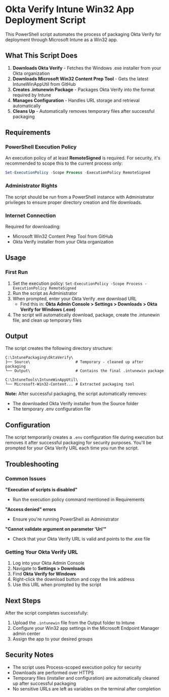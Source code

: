 # Okta Verify Intune Win32 App Deployment Script

This PowerShell script automates the process of packaging Okta Verify for deployment through Microsoft Intune as a Win32 app.

## What This Script Does

1. **Downloads Okta Verify** - Fetches the Windows .exe installer from your Okta organization
2. **Downloads Microsoft Win32 Content Prep Tool** - Gets the latest IntuneWinAppUtil from GitHub
3. **Creates .intunewin Package** - Packages Okta Verify into the format required by Intune
4. **Manages Configuration** - Handles URL storage and retrieval automatically
5. **Cleans Up** - Automatically removes temporary files after successful packaging

## Requirements

### PowerShell Execution Policy
An execution policy of at least **RemoteSigned** is required. For security, it's recommended to scope this to the current process only:

```powershell
Set-ExecutionPolicy -Scope Process -ExecutionPolicy RemoteSigned
```

### Administrator Rights
The script should be run from a PowerShell instance with Administrator privileges to ensure proper directory creation and file downloads.

### Internet Connection
Required for downloading:
- Microsoft Win32 Content Prep Tool from GitHub
- Okta Verify installer from your Okta organization

## Usage

### First Run
1. Set the execution policy: `Set-ExecutionPolicy -Scope Process -ExecutionPolicy RemoteSigned`
2. Run the script as Administrator
3. When prompted, enter your Okta Verify .exe download URL
   - Find this in: **Okta Admin Console > Settings > Downloads > Okta Verify for Windows (.exe)**
4. The script will automatically download, package, create the .intunewin file, and clean up temporary files

## Output

The script creates the following directory structure:

```
C:\IntunePackaging\OktaVerify\
├── Source\                    # Temporary - cleaned up after packaging
└── Output\                    # Contains the final .intunewin package

C:\IntuneTools\IntuneWinAppUtil\
└── Microsoft-Win32-Content... # Extracted packaging tool
```

**Note:** After successful packaging, the script automatically removes:
- The downloaded Okta Verify installer from the Source folder
- The temporary .env configuration file

## Configuration

The script temporarily creates a `.env` configuration file during execution but removes it after successful packaging for security purposes. You'll be prompted for your Okta Verify URL each time you run the script.

## Troubleshooting

### Common Issues

**"Execution of scripts is disabled"**
- Run the execution policy command mentioned in Requirements

**"Access denied" errors**
- Ensure you're running PowerShell as Administrator

**"Cannot validate argument on parameter 'Uri'"**
- Check that your Okta Verify URL is valid and points to the .exe file

### Getting Your Okta Verify URL

1. Log into your Okta Admin Console
2. Navigate to **Settings > Downloads**
3. Find **Okta Verify for Windows**
4. Right-click the download button and copy the link address
5. Use this URL when prompted by the script

## Next Steps

After the script completes successfully:

1. Upload the `.intunewin` file from the Output folder to Intune
2. Configure your Win32 app settings in the Microsoft Endpoint Manager admin center
3. Assign the app to your desired groups

## Security Notes
- The script uses Process-scoped execution policy for security
- Downloads are performed over HTTPS
- Temporary files (installer and configuration) are automatically cleaned up after successful packaging
- No sensitive URLs are left as variables on the terminal after completion
